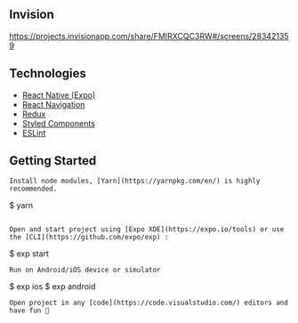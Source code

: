## Invision
https://projects.invisionapp.com/share/FMIRXCQC3RW#/screens/283421359

## Technologies
- [React Native (Expo)](https://docs.expo.io/versions/v18.0.0/index.html)
- [React Navigation](https://reactnavigation.org/)
- [Redux](redux.js.org)
- [Styled Components](https://www.styled-components.com/)
- [ESLint](https://github.com/eslint/eslint)

## Getting Started
```
Install node modules, [Yarn](https://yarnpkg.com/en/) is highly recommended.
```
$ yarn
```

Open and start project using [Expo XDE](https://expo.io/tools) or use the [CLI](https://github.com/expo/exp) :

```
$ exp start
```
Run on Android/iOS device or simulator
```
$ exp ios
$ exp android
```
Open project in any [code](https://code.visualstudio.com/) editors and have fun 🍻
